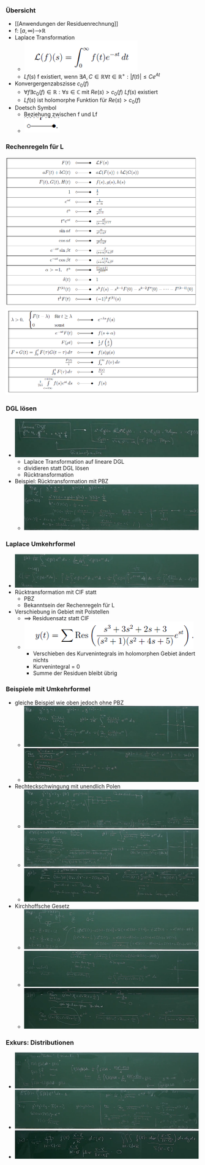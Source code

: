 ### Übersicht
+ [[Anwendungen der Residuenrechnung]]
+ f: $[a,\infty)$-->ℝ
+ Laplace Transformation 
	+ ![](Pasted%20image%2020220608124719.png)
	+ $Lf(s)$ f existiert, wenn $∃A,C∈ℝ ∀t∈ℝ^+:|f(t)|≤Ce^{At}$
+ Konvergergenzabszisse $c_0(f)$
	+ $∀f∃c_0(f)∈ℝ:∀s∈ℂ$ mit $Re(s)>c_0(f)$ $Lf(s)$ existiert
	+ $Lf(s)$ ist holomorphe Funktion für $Re(s)>c_0(f)$
+ Doetsch Symbol
	+ Beziehung zwischen f und Lf
	+ ![](Pasted%20image%2020220608130107.png)

### Rechenregeln für L
![](Pasted%20image%2020220608130146.png)
![](Pasted%20image%2020220608133621.png)

### DGL lösen
+ ![](Pasted%20image%2020220608132508.png)
	+  Laplace Transformation auf lineare DGL
	+ dividieren statt DGL lösen  
	+ Rücktransformation
+ Beispiel: Rücktransformation mit PBZ
	+ ![](Pasted%20image%2020220608133514.png)

### Laplace Umkehrformel
+ ![](Pasted%20image%2020220608134312.png)
+ Rücktransformation mit CIF statt
	+ PBZ
	+ Bekanntsein der Rechenregeln für L
+ Verschiebung in Gebiet mit Polstellen
	+ ==> Residuensatz statt CIF
	+ ![](Pasted%20image%2020220608135348.png)
		+  Verschieben des Kurvenintegrals im holomorphen Gebiet ändert nichts
		+  Kurvenintegral = 0
		+  Summe der Residuen bleibt übrig

### Beispiele mit Umkehrformel 
+ gleiche Beispiel wie oben jedoch ohne PBZ
	+ ![](Pasted%20image%2020220608135221.png)
	+ ![](Pasted%20image%2020220608135420.png)
+ Rechteckschwingung mit unendlich Polen
	+ ![](Pasted%20image%2020220608140316.png)
	+ ![](Pasted%20image%2020220608140742.png)
	+ ![](Pasted%20image%2020220608140835.png)
+ Kirchhoffsche Gesetz
	+ ![](Pasted%20image%2020220608145504.png)
	+ ![](Pasted%20image%2020220608150128.png)
	+ ![](Pasted%20image%2020220608150811.png)

### Exkurs: Distributionen
+ ![](Pasted%20image%2020220608155543.png)
+ ![](Pasted%20image%2020220608155620.png)
+ ![](Pasted%20image%2020220608155743.png)